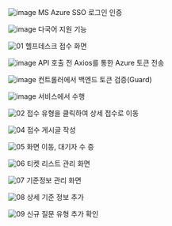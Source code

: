 ![image](https://github.com/user-attachments/assets/7e8a7e09-91b4-46d4-9abd-a5dcb0874409)
MS Azure SSO 로그인 인증

![image](https://github.com/user-attachments/assets/00a3c2a4-4db8-4ff9-b5ac-50a9c0e3d7eb)
다국어 지원 기능

![01](https://github.com/user-attachments/assets/48aeb2b4-8a3d-40c8-a9a0-d9fbdb1a52a7)
헬프데스크 접수 화면

![image](https://github.com/user-attachments/assets/26c27150-0d95-4d80-a2d7-193958a6e7c5)
API 호출 전 Axios를 통한 Azure 토큰 전송

![image](https://github.com/user-attachments/assets/7e8df819-c0ae-42c7-a96a-ebbbbc5de83f)
컨트롤러에서 백엔드 토큰 검증(Guard)

![image](https://github.com/user-attachments/assets/94fd41f7-d97e-4046-9e3b-d9b81920b146)
서비스에서 수행

![02](https://github.com/user-attachments/assets/d2d32179-17a5-4c38-bd2d-4915fa584a63)
접수 유형을 클릭하여 상세 접수로 이동


![04](https://github.com/user-attachments/assets/0693e44c-6560-4caa-bc4f-1447d399e1b6)
접수 게시글 작성


![05](https://github.com/user-attachments/assets/f5ec9c6b-b668-4ccd-a074-c136e09dc438)
화면 이동, 대기자 수 증


![06](https://github.com/user-attachments/assets/9c6c1d1a-216f-4419-9949-458500ec5182)
티켓 리스트 관리 화면


![07](https://github.com/user-attachments/assets/32b97bff-e318-4545-91bf-2cb22d800120)
기준정보 관리 화면


![08](https://github.com/user-attachments/assets/bebb96a8-68a5-4bd5-bdd6-1c44ae98c65f)
상세 기준 정보 추가


![09](https://github.com/user-attachments/assets/c2503a9e-50e2-4b22-a4f0-9f20e04f531a)
신규 질문 유형 추가 확인
